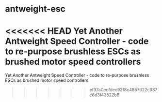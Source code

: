 antweight-esc
=============

<<<<<<< HEAD
Yet Another Antweight Speed Controller - code to re-purpose brushless ESCs as brushed motor speed controllers
=======
Yet Another Antweight Speed Controller - code to re-purpose brushless ESCs as brushed motor speed controllers
>>>>>>> ef37a0ecfdec92f8c4857622c937c6d3f43522b8
